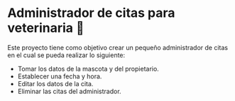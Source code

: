 # Administrador de citas para veterinaria :dog:
Este proyecto tiene como objetivo crear un pequeño administrador de citas en el cual se pueda realizar lo siguiente:
* Tomar los datos de la mascota y del propietario.
* Establecer una fecha y hora.
* Editar los datos de la cita.
* Eliminar las citas del administrador.
